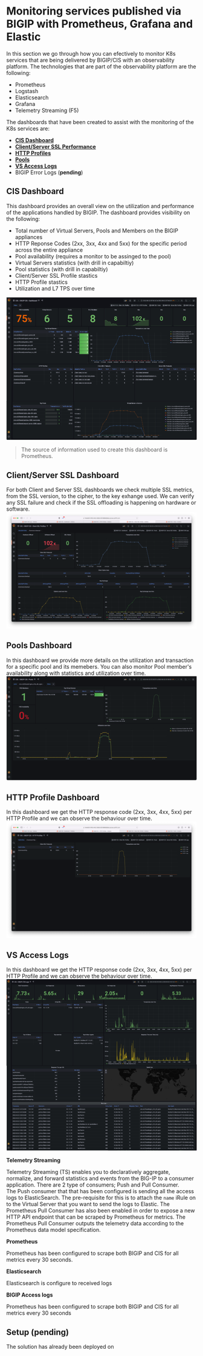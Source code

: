 # Monitoring services published via BIGIP with Prometheus, Grafana and Elastic
In this section we go through how you can efectively to monitor K8s services that are being delivered by BIGIP/CIS with an observability platform. The technologies that are part of the observability platform are the following:
- Prometheus
- Logstash
- Elasticsearch
- Grafana
- Telemetry Streaming (F5)

The dashboards that have been created to assist with the monitoring of the K8s services are:
  - [**CIS Dashboard**](#cis-dashboard)
  - [**Client/Server SSL Performance**](#clientserver-ssl-dashboard)
  - [**HTTP Profiles**](#http-profiles) 
  - [**Pools**](#pools-dashboard)
  - [**VS Access Logs**](#vs-access-logs)
  - BIGIP Error Logs (**pending**)

## CIS Dashboard
This dashboard provides an overall view on the utilization and performance of the applications handled by BIGIP. 
The dashboard provides visibility on the following:
- Total number of Virtual Servers, Pools and Members on the BIGIP appliances
- HTTP Reponse Codes (2xx, 3xx, 4xx and 5xx) for the specific period across the entire appliance
- Pool availability (requires a monitor to be assinged to the pool)
- Virtual Servers statistics (with drill in capabiltiy)
- Pool statistics (with drill in capabiltiy)
- Client/Server SSL Profile stastics 
- HTTP Profile stastics 
- Utilization and L7 TPS over time

<img src="https://raw.githubusercontent.com/skenderidis/f5-ingress-lab/main/use-cases/bigip-monitoring/images/dashboard.png">


> The source of information used to create this dashboard is Prometheus.

## Client/Server SSL Dashboard
For both Client and Server SSL dashboards we check multiple SSL metrics, from the SSL version, to the cipher, to the key exhange used. We can verify any SSL failure and check if the SSL offloading is happening on hardware or software.
<img src="https://raw.githubusercontent.com/skenderidis/f5-ingress-lab/main/use-cases/bigip-monitoring/images/client-ssl.png">


## Pools Dashboard
In this dashboard we provide more details on the utilization and transaction for a specific pool and its memebers. You can also monitor Pool member's availability along with statistics and utilization over time. 
<img src="https://raw.githubusercontent.com/skenderidis/f5-ingress-lab/main/use-cases/bigip-monitoring/images/pools.png">


## HTTP Profile Dashboard
In this dashboard we get the HTTP response code (2xx, 3xx, 4xx, 5xx) per HTTP Profile and we can observe the behaviour over time.
<img src="https://raw.githubusercontent.com/skenderidis/f5-ingress-lab/main/use-cases/bigip-monitoring/images/http-profile.png">

## VS Access Logs
In this dashboard we get the HTTP response code (2xx, 3xx, 4xx, 5xx) per HTTP Profile and we can observe the behaviour over time.
<img src="https://raw.githubusercontent.com/skenderidis/f5-ingress-lab/main/use-cases/bigip-monitoring/images/access-logs.png">






**Telemetry Streaming**

Telemetry Streaming (TS) enables you to declaratively aggregate, normalize, and forward statistics and events from the BIG-IP to a consumer application. There are 2 type of consumers; Push and Pull Consumer. <br>
The Push consumer that that has been configured is sending all the access logs to ElasticSearch. The pre-requisite for this is to attach the `name` iRule on to the Virtual Server that you want to send the logs to Elastic. 
The Prometheus Pull Consumer has also been enabled in order to expose a new HTTP API endpoint that can be scraped by Prometheus for metrics. The Prometheus Pull Consumer outputs the telemetry data according to the Prometheus data model specification. 

**Prometheus**

Prometheus has been configured to scrape both BIGIP and CIS for all metrics every 30 seconds.

**Elasticsearch**

Elasticsearch is configure to received logs 


**BIGIP Access logs**

Prometheus has been configured to scrape both BIGIP and CIS for all metrics every 30 seconds


## Setup (pending)
The solution has already been deployed on 
